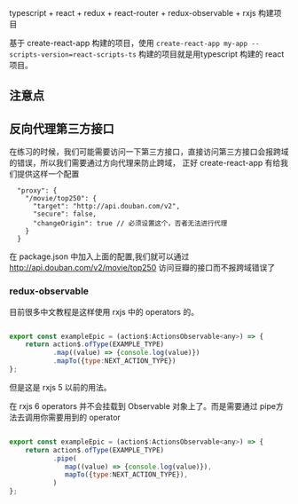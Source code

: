 typescript + react + redux + react-router + redux-observable + rxjs 构建项目

基于 create-react-app 构建的项目，使用 `create-react-app my-app --scripts-version=react-scripts-ts` 构建的项目就是用typescript 构建的 react 项目。

## 注意点

## 反向代理第三方接口

在练习的时候，我们可能需要访问一下第三方接口，直接访问第三方接口会报跨域的错误，所以我们需要通过方向代理来防止跨域，
正好 create-react-app 有给我们提供这样一个配置

```
  "proxy": {
    "/movie/top250": {
      "target": "http://api.douban.com/v2",
      "secure": false,
      "changeOrigin": true // 必须设置这个，否者无法进行代理
    }
  }

```

在 package.json 中加入上面的配置,我们就可以通过 http://api.douban.com/v2/movie/top250 访问豆瓣的接口而不报跨域错误了

### redux-observable

目前很多中文教程是这样使用 rxjs 中的 operators 的。

```javascript

export const exampleEpic = (action$:ActionsObservable<any>) => {
    return action$.ofType(EXAMPLE_TYPE)
           .map((value) => {console.log(value)})
           .mapTo({type:NEXT_ACTION_TYPE})
};

```

但是这是 rxjs 5 以前的用法。

在 rxjs 6 operators 并不会挂载到 Observable 对象上了。而是需要通过 pipe方法去调用你需要用到的 operator

```javascript

export const exampleEpic = (action$:ActionsObservable<any>) => {
    return action$.ofType(EXAMPLE_TYPE)
           .pipe(
              map((value) => {console.log(value)}),
              mapTo({type:NEXT_ACTION_TYPE}),
           )
};

```